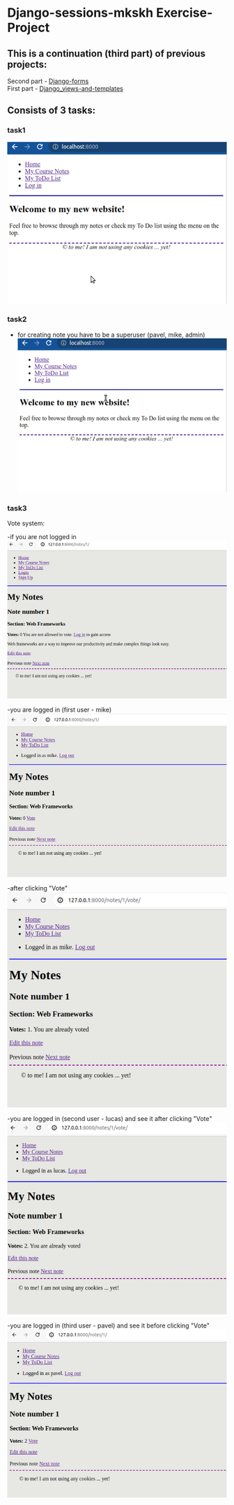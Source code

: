 # Django-sessions-mkskh Exercise-Project 

## This is a continuation (third part) of previous projects:  
Second part - [Django-forms](https://github.com/mkskh/Django-forms-mkskh)  
First part - [Django_views-and-templates](https://github.com/mkskh/Django_views-and-templates-mkskh/tree/main) 

## Consists of 3 tasks:

### task1
![t1](for_readme/task1_result.gif)

### task2
- for creating note you have to be a superuser (pavel, mike, admin)
![t2](for_readme/task2_result.gif)

### task3
Vote system:

-if you are not logged in
![t3](for_readme/vote1.png)

-you are logged in (first user - mike)
![t3](for_readme/vote2.png)

-after clicking "Vote"
![t3](for_readme/vote3.png)

-you are logged in (second user - lucas) and see it after clicking "Vote"
![t3](for_readme/vote4.png)

-you are logged in (third user - pavel) and see it before clicking "Vote"
![t3](for_readme/vote5.png)
